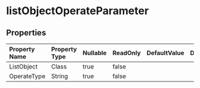 # **listObjectOperateParameter**

 

## **Properties**

| Property Name | Property Type | Nullable |  ReadOnly | DefaultValue | Description | 
| :- | :- | :- |:- |  :- | :- |
|ListObject|Class|true|false |  ||
|OperateType|String|true|false |  ||


